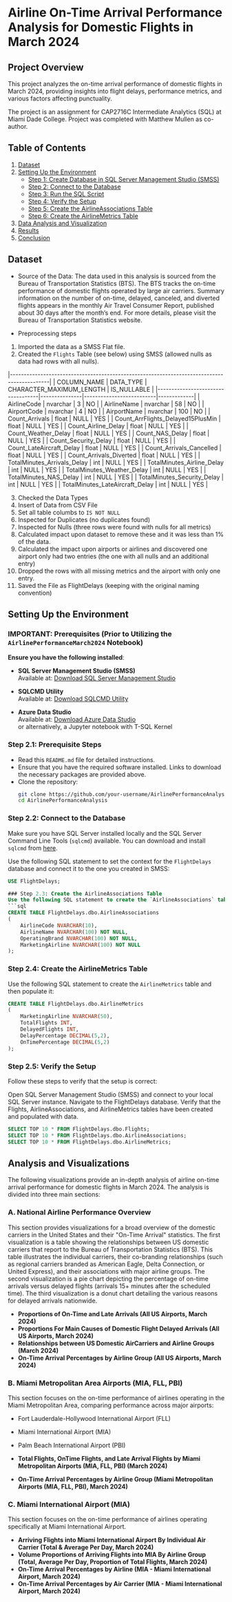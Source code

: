 # Airline On-Time Arrival Performance Analysis for Domestic Flights in March 2024

## Project Overview
This project analyzes the on-time arrival performance of domestic flights in March 2024, providing insights into flight delays, performance metrics, and various factors affecting punctuality.

The project is an assignment for CAP2716C Intermediate Analytics (SQL) at Miami Dade College. Project was completed with Matthew Mullen as co-author.

## Table of Contents
1. [Dataset](#dataset)
2. [Setting Up the Environment](#setting-up-the-environment)
   - [Step 1: Create Database in SQL Server Management Studio (SMSS)](#step-1-create-database-in-sql-server-management-studio-smss)
   - [Step 2: Connect to the Database](#step-2-connect-to-the-database)
   - [Step 3: Run the SQL Script](#step-3-run-the-sql-script)
   - [Step 4: Verify the Setup](#step-4-verify-the-setup)
   - [Step 5: Create the AirlineAssociations Table](#step-5-create-the-airlineassociations-table)
   - [Step 6: Create the AirlineMetrics Table](#step-6-create-the-airlinemetrics-table)
3. [Data Analysis and Visualization](#data-analysis-and-visualization)
4. [Results](#results)
5. [Conclusion](#conclusion)

## Dataset

- Source of the Data: The data used in this analysis is sourced from the Bureau of Transportation Statistics (BTS). The BTS tracks the on-time performance of domestic flights operated by large air carriers. Summary information on the number of on-time, delayed, canceled, and diverted flights appears in the monthly Air Travel Consumer Report, published about 30 days after the month’s end. For more details, please visit the Bureau of Transportation Statistics website.

- Preprocessing steps
1. Imported the data as a SMSS Flat file.
2. Created the `Flights` Table (see below) using SMSS (allowed nulls as data had rows with all nulls). 

|--------------------------------------------------------------------------------------------|
| COLUMN_NAME                       | DATA_TYPE     | CHARACTER_MAXIMUM_LENGTH | IS_NULLABLE |
|-----------------------------------|---------------|--------------------------|-------------|
| AirlineCode                       | nvarchar      | 3                        | NO          |
| AirlineName                       | nvarchar      | 58                       | NO          |
| AirportCode                       | nvarchar      | 4                        | NO          |
| AirportName                       | nvarchar      | 100                      | NO          |
| Count_Arrivals                    | float         | NULL                     | YES         |
| Count_ArrFlights_Delayed15PlusMin | float         | NULL                     | YES         |
| Count_Airline_Delay               | float         | NULL                     | YES         |
| Count_Weather_Delay               | float         | NULL                     | YES         |
| Count_NAS_Delay                   | float         | NULL                     | YES         |
| Count_Security_Delay              | float         | NULL                     | YES         |
| Count_LateAircraft_Delay          | float         | NULL                     | YES         |
| Count_Arrivals_Cancelled          | float         | NULL                     | YES         |
| Count_Arrivals_Diverted           | float         | NULL                     | YES         |
| TotalMinutes_Arrivals_Delay       | int           | NULL                     | YES         |
| TotalMinutes_Airline_Delay        | int           | NULL                     | YES         |
| TotalMinutes_Weather_Delay        | int           | NULL                     | YES         |
| TotalMinutes_NAS_Delay            | int           | NULL                     | YES         |
| TotalMinutes_Security_Delay       | int           | NULL                     | YES         |
| TotalMinutes_LateAircraft_Delay   | int           | NULL                     | YES         |

3. Checked the Data Types
4. Insert of Data from CSV File
5. Set all table columbs to `IS NOT NULL`
6. Inspected for Duplicates (no duplicates found)
7. Inspected for Nulls (three rows were found with nulls for all metrics)
8. Calculated impact upon dataset to remove these and it was less than 1% of the data. 
9. Calculated the impact upon airports or airlines and discovered one airport only had two entries (the one with all nulls and an additional entry)
8. Dropped the rows with all missing metrics and the airport with only one entry. 
9. Saved the File as FlightDelays (keeping with the original naming convention)


## Setting Up the Environment

### IMPORTANT: Prerequisites (Prior to Utilizing the `AirlinePerformanceMarch2024` Notebook)

**Ensure you have the following installed**:

- **SQL Server Management Studio (SMSS)**  
  Available at: [Download SQL Server Management Studio](https://docs.microsoft.com/en-us/sql/ssms/download-sql-server-management-studio-ssms?view=sql-server-ver15)

- **SQLCMD Utility**  
  Available at: [Download SQLCMD Utility](https://docs.microsoft.com/en-us/sql/tools/sqlcmd-utility?view=sql-server-ver15)

- **Azure Data Studio**  
  Available at: [Download Azure Data Studio](https://docs.microsoft.com/en-us/sql/azure-data-studio/download-azure-data-studio)  
  or alternatively, a Jupyter notebook with T-SQL Kernel



### Step 2.1: Prerequisite Steps
- Read this `README.md` file for detailed instructions.
- Ensure that you have the required software installed. Links to download the necessary packages are provided above.
- Clone the repository:
  ```sh
  git clone https://github.com/your-username/AirlinePerformanceAnalysis.git
  cd AirlinePerformanceAnalysis


### Step 2.2: Connect to the Database
Make sure you have SQL Server installed locally and the SQL Server Command Line Tools (`sqlcmd`) available.
You can download and install `sqlcmd` from [here](https://docs.microsoft.com/en-us/sql/tools/sqlcmd-utility?view=sql-server-ver15).

Use the following SQL statement to set the context for the `FlightDelays` database and connect it to the one you created in SMSS:
```sql
USE FlightDelays;

### Step 2.3: Create the AirlineAssociations Table
Use the following SQL statement to create the `AirlineAssociations` table with the necessary columns to store airline code, name, operating brand, and marketing airline:
```sql
CREATE TABLE FlightDelays.dbo.AirlineAssociations
(
    AirlineCode NVARCHAR(10),
    AirlineName NVARCHAR(100) NOT NULL,
    OperatingBrand NVARCHAR(100) NOT NULL,
    MarketingAirline NVARCHAR(100) NOT NULL
);
```

### Step 2.4: Create the AirlineMetrics Table
Use the following SQL statement to create the `AirlineMetrics` table and then populate it: 

```sql
CREATE TABLE FlightDelays.dbo.AirlineMetrics
(
    MarketingAirline NVARCHAR(50),
    TotalFlights INT,
    DelayedFlights INT,
    DelayPercentage DECIMAL(5,2),
    OnTimePercentage DECIMAL(5,2)
);
```
### Step 2.5: Verify the Setup

Follow these steps to verify that the setup is correct:

Open SQL Server Management Studio (SMSS) and connect to your local SQL Server instance.
Navigate to the FlightDelays database.
Verify that the Flights, AirlineAssociations, and AirlineMetrics tables have been created and populated with data.

```sql
SELECT TOP 10 * FROM FlightDelays.dbo.Flights; 
SELECT TOP 10 * FROM FlightDelays.dbo.AirlineAssociations; 
SELECT TOP 10 * FROM FlightDelays.dbo.AirlineMetrics; 
```

## Analysis and Visualizations
The following visualizations provide an in-depth analysis of airline on-time arrival performance for domestic flights in March 2024. The analysis is divided into three main sections:

### A. National Airline Performance Overview
This section provides visualizations for a broad overview of the domestic carriers in the United States and their "On-Time Arrival" statistics. The first visualization is a table showing the relationships between US domestic carriers that report to the Bureau of Transportation Statistics (BTS). This table illustrates the individual carriers, their co-branding relationships (such as regional carriers branded as American Eagle, Delta Connection, or United Express), and their associations with major airline groups. The second visualization is a pie chart depicting the percentage of on-time arrivals versus delayed flights (arrivals 15+ minutes after the scheduled time). The third visualization is a donut chart detailing the various reasons for delayed arrivals nationwide.

- **Proportions of On-Time and Late Arrivals (All US Airports, March 2024)**
- **Proportions For Main Causes of Domestic Flight Delayed Arrivals (All US Airports, March 2024)**
- **Relationships between US Domestic AirCarriers and Airline Groups (March 2024)**
- **On-Time Arrival Percentages by Airline Group (All US Airports, March 2024)**

### B. Miami Metropolitan Area Airports (MIA, FLL, PBI)
This section focuses on the on-time performance of airlines operating in the Miami Metropolitan Area, comparing performance across major airports:
- Fort Lauderdale-Hollywood International Airport (FLL)
- Miami International Airport (MIA)
- Palm Beach International Airport (PBI)

- **Total Flights, OnTime Flights, and Late Arrival Flights by Miami Metropolitan Airports (MIA, FLL, PBI) (March 2024)**
- **On-Time Arrival Percentages by Airline Group (Miami Metropolitan Airports (MIA, FLL, PBI), March 2024)**

### C. Miami International Airport (MIA)
This section focuses on the on-time performance of airlines operating specifically at Miami International Airport.

- **Arriving Flights into Miami International Airport By Individual Air Carrier (Total & Average Per Day, March 2024)**
- **Volume Proportions of Arriving Flights into MIA By Airline Group (Total, Average Per Day, Proportion of Total Flights, March 2024)**
- **On-Time Arrival Percentages by Airline (MIA - Miami International Airport, March 2024)**
- **On-Time Arrival Percentages by Air Carrier (MIA - Miami International Airport, March 2024)**








